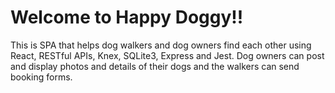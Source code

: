 # Welcome to Happy Doggy!!

This is SPA that helps dog walkers and dog owners find each other using React, RESTful APIs, Knex, SQLite3, Express and Jest. Dog owners can post and display photos and details of their dogs and the walkers can send booking forms.

